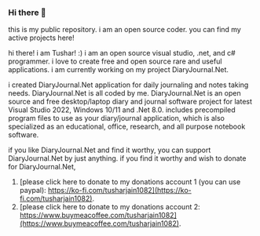 ### Hi there 👋
this is my public repository. i am an open source coder. you can find my active projects here!

hi there! i am Tushar! :) i am an open source visual studio, .net, and c# programmer. i love to create free and open source rare and useful applications. i am currently working on my project DiaryJournal.Net.

i created DiaryJournal.Net application for daily journaling and notes taking needs. DiaryJournal.Net is all coded by me. DiaryJournal.Net is an open source and free desktop/laptop diary and journal software project for latest Visual Studio 2022, Windows 10/11 and .Net 8.0. includes precompiled program files to use as your diary/journal application, which is also specialized as an educational, office, research, and all purpose notebook software.

if you like DiaryJournal.Net and find it worthy, you can support DiaryJournal.Net by just anything. if you find it worthy and wish to donate for DiaryJournal.Net, 
1. [please click here to donate to my donations account 1 (you can use paypal): https://ko-fi.com/tusharjain1082](https://ko-fi.com/tusharjain1082).
2. [please click here to donate to my donations account 2: https://www.buymeacoffee.com/tusharjain1082](https://www.buymeacoffee.com/tusharjain1082).

<!--
**tusharjain1082/tusharjain1082** is a ✨ _special_ ✨ repository because its `README.md` (this file) appears on your GitHub profile.

Here are some ideas to get you started:

- 🔭 I’m currently working on ...
- 🌱 I’m currently learning ...
- 👯 I’m looking to collaborate on ...
- 🤔 I’m looking for help with ...
- 💬 Ask me about ...
- 📫 How to reach me: ...
- 😄 Pronouns: ...
- ⚡ Fun fact: ...
-->
